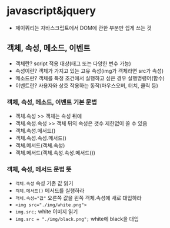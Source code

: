# javascript&jquery
* 제이쿼리는 자바스크립트에서 DOM에 관한 부분만 쉽게 쓰는 것
## 객체, 속성, 메소드, 이벤트
* 객체란? script 적용 대상(태그 또는 다양한 변수 가능)
* 속성이란? 객체가 가지고 있는 고유 속성(img가 객체라면 src가 속성)
* 메소드란? 객체를 특정 조건에서 실행하고 싶은 경우 실행명령어(함수)
* 이벤트란? 사용자와 상호 작용하는 동작(마우스오버, 터치, 클릭 등)
### 객체, 속성, 메소드, 이벤트 기본 문법
* 객체.속성  >> 객체는 속성 뒤에
* 객체.속성.속성  >> 객체 뒤의 속성은 갯수 제한없이 쓸 수 있음
* 객체.속성.메서드()
* 객체.속성.속성.메서드()
* 객체.메서드(객체.속성)
* 객체.메서드(객체.속성.속성.메서드())
### 객체, 속성, 메서드 문법 뜻
* `객체.속성` 속성 기존 값 읽기
* `객체.메서드()` 메서드를 실행하라
* `객체.속성="값"` 오른쪽 값을 왼쪽 객체.속성에 새로 대입하라
* `<img src="./img/white.png">`
* `img.src;` white 이미지 읽기
* `img.src = "./img/black.png";` white에 black을 대입 